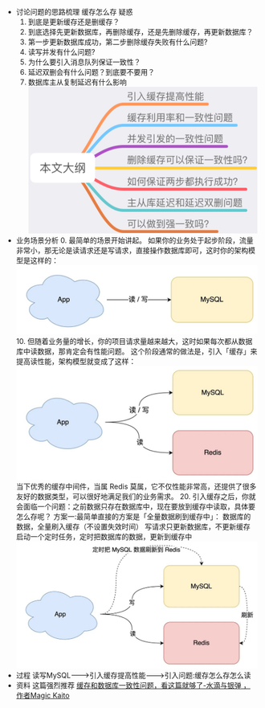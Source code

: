 - 讨论问题的思路梳理
  缓存怎么存
  疑惑
  1. 到底是更新缓存还是删缓存？
  2. 到底选择先更新数据库，再删除缓存，还是先删除缓存，再更新数据库？
  3. 第一步更新数据库成功，第二步删除缓存失败有什么问题?
  4. 读写并发有什么问题?
  5. 为什么要引入消息队列保证一致性？
  6. 延迟双删会有什么问题？到底要不要用？
  7. 数据库主从复制延迟有什么影响
  ![image.png](../assets/image_1655892556285_0.png)
- 业务场景分析
  0. 最简单的场景开始讲起。
  如果你的业务处于起步阶段，流量非常小，那无论是读请求还是写请求，直接操作数据库即可，这时你的架构模型是这样的：
  ![image.png](../assets/image_1655892627894_0.png)
  10. 但随着业务量的增长，你的项目请求量越来越大，这时如果每次都从数据库中读数据，那肯定会有性能问题。
  这个阶段通常的做法是，引入「缓存」来提高读性能，架构模型就变成了这样：
  ![image.png](../assets/image_1655892738376_0.png)
  当下优秀的缓存中间件，当属 Redis 莫属，它不仅性能非常高，还提供了很多友好的数据类型，可以很好地满足我们的业务需求。
  20. 引入缓存之后，你就会面临一个问题：之前数据只存在数据库中，现在要放到缓存中读取，具体要怎么存呢？
  方案一:最简单直接的方案是「全量数据刷到缓存中」：
  数据库的数据，全量刷入缓存（不设置失效时间）
  写请求只更新数据库，不更新缓存
  启动一个定时任务，定时把数据库的数据，更新到缓存中
  ![image.png](../assets/image_1655899052145_0.png)
- 过程
  读写MySQL--->引入缓存提高性能--->引入问题:缓存怎么存怎么读
- 资料
  这篇强烈推荐
  [缓存和数据库一致性问题，看这篇就够了-水滴与银弹 ，作者Magic Kaito](https://mp.weixin.qq.com/s/D4Ik6lTA_ySBOyD3waNj1w)